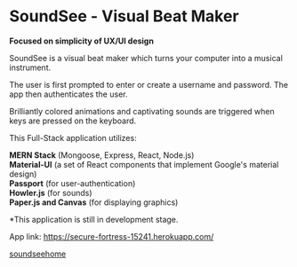 
# SoundSee - Visual Beat Maker

<strong>Focused on simplicity of UX/UI design</strong>

SoundSee is a visual beat maker which turns your computer into a musical instrument.

The user is first prompted to enter or create a username and password. The app then authenticates the user.

Brilliantly colored animations and captivating sounds are triggered when keys are pressed on the keyboard.

This Full-Stack application utilizes: 

<strong>MERN Stack</strong> (Mongoose, Express, React, Node.js)<br>
<strong>Material-UI</strong> (a set of React components that implement Google's material design)<br>
<strong>Passport</strong> (for user-authentication)<br>
<strong>Howler.js</strong> (for sounds)<br>
<strong>Paper.js and Canvas</strong> (for displaying graphics)

*This application is still in development stage. 

App link: https://secure-fortress-15241.herokuapp.com/

[soundseehome](https://user-images.githubusercontent.com/25890329/34464966-159f982e-ee66-11e7-8fd6-7c4ae0d55f1c.gif)

